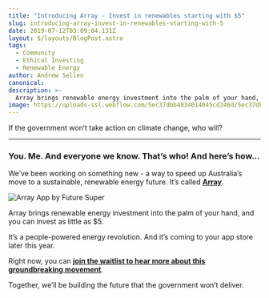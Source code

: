 ```yaml
---
title: "Introducing Array - Invest in renewables starting with $5"
slug: introducing-array-invest-in-renewables-starting-with-5
date: 2019-07-12T03:09:04.131Z
layout: $/layouts/BlogPost.astro
tags:
  - Community
  - Ethical Investing
  - Renewable Energy
author: Andrew Sellen
canonical:
description: >-
  Array brings renewable energy investment into the palm of your hand, and you can invest as little as $5. It’s a people-powered energy revolution. And it’s coming to your app store later this year.
image: https://uploads-ssl.webflow.com/5ec37dbb4834014045cd346d/5ec37dbc4834012fbfcd3de4_arrayMain.png
---
```


If the government won’t take action on climate change, who will?

---

### You. Me. And everyone we know. That’s who! And here’s how...

We’ve been working on something new - a way to speed up Australia’s move to a sustainable, renewable energy future. It’s called [**Array**](https://www.arrayapp.co).

![Array App by Future Super](https://uploads-ssl.webflow.com/5ec37dbb4834014045cd346d/5ec37dbc4834016b87cd3db0_Array%20App%20export%20-%202%20phones.png)

Array brings renewable energy investment into the palm of your hand, and you can invest as little as $5.

It’s a people-powered energy revolution. And it’s coming to your app store later this year.

Right now, you can [**join the waitlist to hear more about this groundbreaking movement**](https://www.arrayapp.co).

Together, we’ll be building the future that the government won’t deliver.
